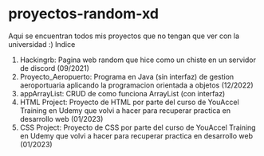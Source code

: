 # proyectos-random-xd
Aqui se encuentran todos mis proyectos que no tengan que ver con la universidad :)
Indice
1. Hackingrb: Pagina web random que hice como un chiste en un servidor de discord (09/2021)
2. Proyecto_Aeropuerto: Programa en Java (sin interfaz) de gestion aeroportuaria aplicando la programacion orientada a objetos (12/2022)
3. appArrayList: CRUD de como funciona ArrayList (con interfaz)
4. HTML Project: Proyecto de HTML por parte del curso de YouAccel Training en Udemy que volvi a hacer para recuperar practica en desarrollo web (01/2023)
5. CSS Project: Proyecto de CSS por parte del curso de YouAccel Training en Udemy que volvi a hacer para recuperar practica en desarrollo web (01/2023)
